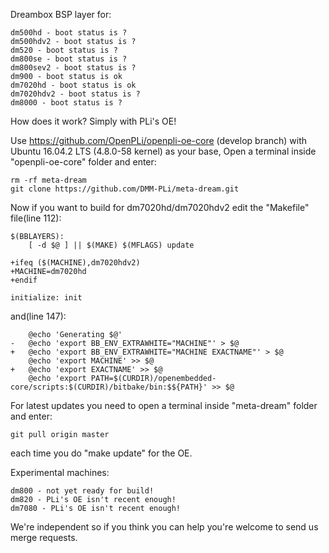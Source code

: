 Dreambox BSP layer for:
```
dm500hd - boot status is ?
dm500hdv2 - boot status is ?
dm520 - boot status is ?
dm800se - boot status is ?
dm800sev2 - boot status is ?
dm900 - boot status is ok
dm7020hd - boot status is ok
dm7020hdv2 - boot status is ?
dm8000 - boot status is ?
```
How does it work? Simply with PLi's OE!

Use https://github.com/OpenPLi/openpli-oe-core (develop branch) with Ubuntu 16.04.2 LTS (4.8.0-58 kernel) as your base, Open a terminal inside "openpli-oe-core" folder and enter:
```
rm -rf meta-dream
git clone https://github.com/DMM-PLi/meta-dream.git
```
Now if you want to build for dm7020hd/dm7020hdv2 edit the "Makefile" file(line 112):
```
$(BBLAYERS):
	[ -d $@ ] || $(MAKE) $(MFLAGS) update

+ifeq ($(MACHINE),dm7020hdv2)
+MACHINE=dm7020hd
+endif

initialize: init
```
and(line 147):
```
	@echo 'Generating $@'
-	@echo 'export BB_ENV_EXTRAWHITE="MACHINE"' > $@
+	@echo 'export BB_ENV_EXTRAWHITE="MACHINE EXACTNAME"' > $@
	@echo 'export MACHINE' >> $@
+	@echo 'export EXACTNAME' >> $@
	@echo 'export PATH=$(CURDIR)/openembedded-core/scripts:$(CURDIR)/bitbake/bin:$${PATH}' >> $@
```
For latest updates you need to open a terminal inside "meta-dream" folder and enter:
```
git pull origin master
```
each time you do "make update" for the OE.

Experimental machines:
```
dm800 - not yet ready for build!
dm820 - PLi's OE isn't recent enough!
dm7080 - PLi's OE isn't recent enough!
```
We're independent so if you think you can help you're welcome to send us merge requests.
